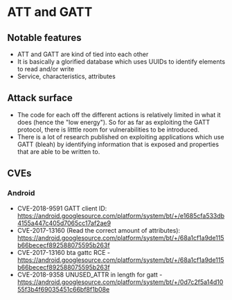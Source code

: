 # ATT and GATT

## Notable features
* ATT and GATT are kind of tied into each other
* It is basically a glorified database which uses UUIDs to identify elements to read and/or write
* Service, characteristics, attributes

## Attack surface
* The code for each off the different actions is relatively limited in what it does (hence the "low energy"). So for as far as exploiting the GATT protocol, there is litttle room for vulnerabilities to be introduced.
* There is a lot of research published on exploiting applications which use GATT (bleah) by identifying information that is exposed and properties that are able to be written to.

## CVEs

### Android
* CVE-2018-9591	GATT client ID: https://android.googlesource.com/platform/system/bt/+/e1685cfa533db4155a447c405d7065cc17af2ae9
* CVE-2017-13160 (Read the correct amount of attributes): https://android.googlesource.com/platform/system/bt/+/68a1cf1a9de115b66bececf892588075595b263f
* CVE-2017-13160 bta gattc RCE - https://android.googlesource.com/platform/system/bt/+/68a1cf1a9de115b66bececf892588075595b263f
* CVE-2018-9358	UNUSED_ATTR in length for gatt - https://android.googlesource.com/platform/system/bt/+/0d7c2f5a14d1055f3b4f69035451c66bf8f1b08e